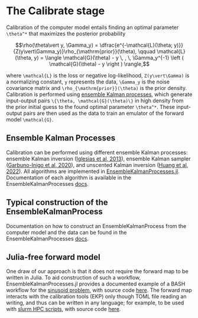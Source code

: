 # The Calibrate stage

Calibration of the computer model entails finding an optimal parameter ``\theta^*`` that maximizes the posterior probability

```math
\rho(\theta\vert y, \Gamma_y) = \dfrac{e^{-\mathcal{L}(\theta; y)}}{Z(y\vert\Gamma_y)}\rho_{\mathrm{prior}}(\theta), \qquad \mathcal{L}(\theta, y) = \langle \mathcal{G}(\theta) - y \, , \, \Gamma_y^{-1} \left ( \mathcal{G}(\theta) - y \right ) \rangle,
```
where ``\mathcal{L}`` is the loss or negative log-likelihood, ``Z(y\vert\Gamma)`` is a normalizing constant, ``y`` represents the data, ``\Gamma_y`` is the noise covariance matrix and ``\rho_{\mathrm{prior}}(\theta)`` is the prior density. Calibration is performed using [ensemble Kalman processes](https://github.com/CliMA/EnsembleKalmanProcesses.jl), which generate input-output pairs ``\{\theta, \mathcal{G}(\theta)\}`` in high density from the prior initial guess to the found optimal parameter ``\theta^*``. These input-output pairs are then used as the data to train an emulator of the forward model ``\mathcal{G}``.

## Ensemble Kalman Processes

Calibration can be performed using different ensemble Kalman processes: ensemble Kalman inversion ([Iglesias et al, 2013](http://dx.doi.org/10.1088/0266-5611/29/4/045001)), ensemble Kalman sampler ([Garbuno-Inigo et al, 2020](https://doi.org/10.1137/19M1251655)), and unscented Kalman inversion ([Huang et al, 2022](https://doi.org/10.1016/j.jcp.2022.111262)). All algorithms are implemented in [EnsembleKalmanProcesses.jl](https://github.com/CliMA/EnsembleKalmanProcesses.jl). Documentation of each algorithm is available in the EnsembleKalmanProcesses [docs](https://clima.github.io/EnsembleKalmanProcesses.jl/dev/).

## Typical construction of the EnsembleKalmanProcess

Documentation on how to construct an EnsembleKalmanProcess from the computer model and the data can be found in the EnsembleKalmanProcesses [docs](https://clima.github.io/EnsembleKalmanProcesses.jl/dev/ensemble_kalman_inversion/).

## Julia-free forward model

One draw of our approach is that it does not require the forward map to be written in Julia. To aid construction of such a workflow, EnsembleKalmanProcesses.jl provides a documented example of a BASH workflow for the [sinusoid problem](https://clima.github.io/EnsembleKalmanProcesses.jl/dev/examples/sinusoid_example_toml/), with source code [here](https://github.com/CliMA/EnsembleKalmanProcesses.jl/tree/main/examples/SinusoidInterface). The forward map interacts with the calibration tools (EKP) only though TOML file reading an writing, and thus can be written in any language; for example, to be used with [slurm HPC scripts](https://clima.github.io/EnsembleKalmanProcesses.jl/dev/examples/ClimateMachine_example/), with source code [here](https://github.com/CliMA/EnsembleKalmanProcesses.jl/tree/main/examples/ClimateMachine).

